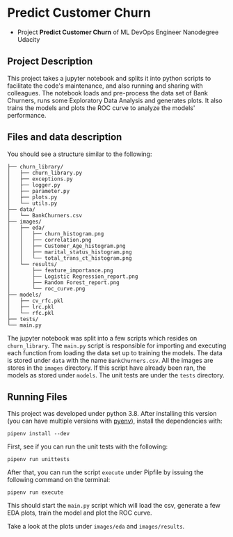 # Predict Customer Churn

- Project **Predict Customer Churn** of ML DevOps Engineer Nanodegree Udacity

## Project Description

This project takes a jupyter notebook and splits it into python scripts to facilitate the code's maintenance, and also running and sharing with colleagues.
The notebook loads and pre-process the data set of Bank Churners, runs some Exploratory Data Analysis and generates plots.
It also trains the models and plots the ROC curve to analyze the models' performance.

## Files and data description

You should see a structure similar to the following:

```
├── churn_library/
│   ├── churn_library.py
│   ├── exceptions.py
│   ├── logger.py
│   ├── parameter.py
│   ├── plots.py
│   └── utils.py
├── data/
│   └── BankChurners.csv
├── images/
│   ├── eda/
│   │   ├── churn_histogram.png
│   │   ├── correlation.png
│   │   ├── Customer_Age_histogram.png
│   │   ├── marital_status_histogram.png
│   │   └── total_trans_ct_histogram.png
│   └── results/
│       ├── feature_importance.png
│       ├── Logistic Regression_report.png
│       ├── Random Forest_report.png
│       └── roc_curve.png
├── models/
│   ├── cv_rfc.pkl
│   ├── lrc.pkl
│   └── rfc.pkl
├── tests/
└── main.py
```

The jupyter notebook was split into a few scripts which resides on `churn_library`.
The `main.py` script is responsible for importing and executing each function from loading the data set up to training the models.
The data is stored under `data` with the name `BankChurners.csv`.
All the images are stores in the `images` directory.
If this script have already been ran, the models as stored under `models`.
The unit tests are under the `tests` directory.

## Running Files

This project was developed under python 3.8.
After installing this version (you can have multiple versions with [pyenv](https://github.com/pyenv/pyenv)),
install the dependencies with:
```
pipenv install --dev
```

First, see if you can run the unit tests with the following:
```
pipenv run unittests
```

After that, you can run the script `execute` under Pipfile by issuing the following command on the terminal:
```
pipenv run execute
```

This should start the `main.py` script which will load the csv, generate a few EDA plots, train the model and plot the ROC curve.

Take a look at the plots under `images/eda` and `images/results`.
